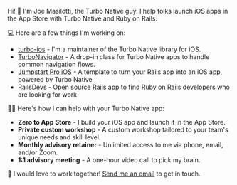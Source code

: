 Hi! 👋 I'm Joe Masilotti, the Turbo Native guy. I help folks launch iOS apps in the App Store with Turbo Native and Ruby on Rails.

💻 Here are a few things I'm working on:

* [turbo-ios](https://github.com/hotwired/turbo-ios) - I'm a maintainer of the Turbo Native library for iOS.
* [TurboNavigator](https://github.com/joemasilotti/TurboNavigator) - A drop-in class for Turbo Native apps to handle common navigation flows.
* [Jumpstart Pro iOS](https://jumpstartrails.com/ios) - A template to turn your Rails app into an iOS app, powered by Turbo Native
* [RailsDevs](https://railsdevs.com) - Open source Rails app to find Ruby on Rails developers who are looking for work

👨‍💻 Here's how I can help with your Turbo Native app:

* **Zero to App Store** - I build your iOS app and launch it in the App Store.
* **Private custom workshop** - A custom workshop tailored to your team's unique needs and skill level.
* **Monthly advisory retainer** - Unlimited access to me via phone, email, and/or Zoom.
* **1:1 advisory meeting** - A one-hour video call to pick my brain.

💌 I would love to work together! [Send me an email](mailto:joe@masilotti.com) to get in touch.
